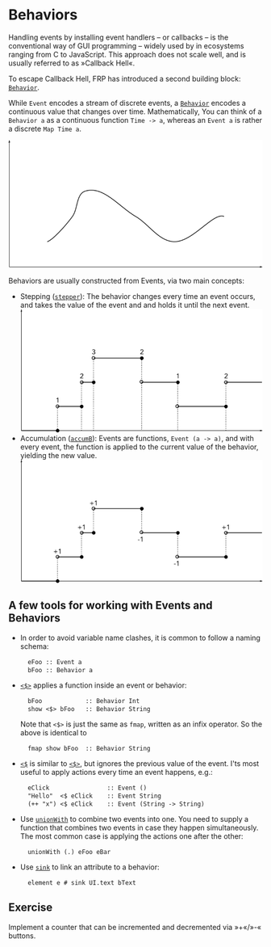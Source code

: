Behaviors
================================================================================

Handling events by installing event handlers – or callbacks – is the
conventional way of GUI programming – widely used by in ecosystems ranging from
C to JavaScript. This approach does not scale well, and is usually referred to
as »Callback Hell«.

To escape Callback Hell, FRP has introduced a second building block:
[`Behavior`].

While `Event` encodes a stream of discrete events, a [`Behavior`] encodes a
continuous value that changes over time. Mathematically, You can think of a
`Behavior a` as a continuous function `Time -> a`, whereas an `Event a` is
rather a discrete `Map Time a`.

![](../img/behaviors.png)

Behaviors are usually constructed from Events, via two main concepts:
* Stepping ([`stepper`]): The behavior changes every time an event occurs, and
  takes the value of the event and and holds it until the next event. ![](../img/stepping.png)
* Accumulation ([`accumB`]): Events are functions, `Event (a -> a)`, and with
  every event, the function is applied to the current value of the behavior,
  yielding the new value. ![](../img/accumulation.png)

[`Behavior`]: https://hackage.haskell.org/package/threepenny-gui-0.9.0.0/docs/Reactive-Threepenny.html#t:Behavior
[`stepper`]: https://hackage.haskell.org/package/threepenny-gui-0.9.0.0/docs/Reactive-Threepenny.html#v:stepper
[`accumB`]: https://hackage.haskell.org/package/threepenny-gui-0.9.0.0/docs/Reactive-Threepenny.html#v:accumB

A few tools for working with Events and Behaviors
--------------------------------------------------------------------------------

* In order to avoid variable name clashes, it is common to follow a naming schema:

        eFoo :: Event a
        bFoo :: Behavior a

* [`<$>`] applies a function inside an event or behavior:

        bFoo            :: Behavior Int
        show <$> bFoo   :: Behavior String

    Note that `<$>` is just the same as `fmap`, written as an infix operator. So
    the above is identical to

        fmap show bFoo  :: Behavior String

* [`<$`] is similar to [`<$>`], but ignores the previous value of the event.
  I'ts most useful to apply actions every time an event happens, e.g.:

        eClick                :: Event ()
        "Hello"  <$ eClick    :: Event String
        (++ "x") <$ eClick    :: Event (String -> String)

* Use [`unionWith`] to combine two events into one. You need to supply a
  function that combines two events in case they happen simultaneously. The most
  common case is applying the actions one after the other:

        unionWith (.) eFoo eBar

* Use [`sink`] to link an attribute to a behavior:

        element e # sink UI.text bText

[`<$>`]: https://hackage.haskell.org/package/threepenny-gui-0.9.0.0/docs/Graphics-UI-Threepenny-Core.html#v:-60--36--62-
[`<$`]: https://hackage.haskell.org/package/threepenny-gui-0.9.0.0/docs/Graphics-UI-Threepenny-Core.html#v:-60--36-
[`unionWith`]: https://hackage.haskell.org/package/threepenny-gui-0.9.0.0/docs/Graphics-UI-Threepenny-Core.html#v:unionWith
[`sink`]: https://hackage.haskell.org/package/threepenny-gui-0.9.0.0/docs/Graphics-UI-Threepenny-Core.html#v:sink

Exercise
--------------------------------------------------------------------------------

Implement a counter that can be incremented and decremented via »+«/»-« buttons.
